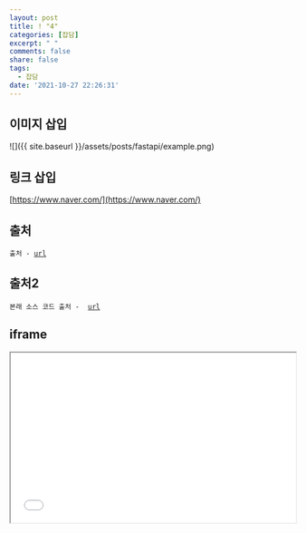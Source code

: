 ```yaml
---
layout: post
title: ! "4"
categories: [잡담]
excerpt: " "
comments: false
share: false
tags:
  - 잡담
date: '2021-10-27 22:26:31'
---
```


## 이미지 삽입
![]({{ site.baseurl }}/assets/posts/fastapi/example.png)

## 링크 삽입
[https://www.naver.com/](https://www.naver.com/)

## 출처
<p><code class="language-plaintext highlighter-rouge">출처 - <a href="url">url</a></code></p>

## 출처2
<p><code class="language-plaintext highlighter-rouge"><span style="display: inline-block;padding-right: 8px;">본래 소스 코드 출처 - </span><a href="url">url</a></code></p>

## iframe
<iframe src="/assets/posts/game/auto-rpg-battle.html" style="width: 100%;height: 300px;"></iframe>